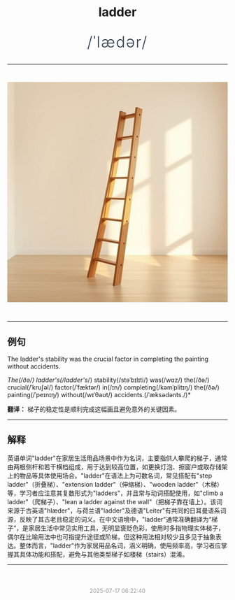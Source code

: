<div align="center">

# ladder

<div style="margin: 30px 0;">
<h1 style="font-size: 2.5em; font-weight: 300; letter-spacing: 2px; margin: 0; color: #2c3e50;">
/ˈlædər/
</h1>
</div>

</div>

---

<div align="center" style="margin: 40px 0;">

![ladder](images/ladder.png)

</div>

---

## 例句

The ladder's stability was the crucial factor in completing the painting without accidents.

*The(/ðə/) ladder's(/ladder's*/) stability(/stəˈbɪlɪti/) was(/wɑz/) the(/ðə/) crucial(/ˈkruʃəl/) factor(/ˈfæktər/) in(/ɪn/) completing(/kəmˈplitɪŋ/) the(/ðə/) painting(/ˈpeɪnɪŋ/) without(/wɪˈθaʊt/) accidents.(/ˈæksədənts./)*

**翻译：** 梯子的稳定性是顺利完成这幅画且避免意外的关键因素。

---

## 解释

英语单词"ladder"在家居生活用品场景中作为名词，主要指供人攀爬的梯子，通常由两根侧杆和若干横档组成，用于达到较高位置，如更换灯泡、擦窗户或取存储架上的物品等具体使用场合。"ladder"在语法上为可数名词，常见搭配有"step ladder"（折叠梯）、"extension ladder"（伸缩梯）、"wooden ladder"（木梯）等，学习者应注意其复数形式为"ladders"，并且常与动词搭配使用，如"climb a ladder"（爬梯子）、"lean a ladder against the wall"（把梯子靠在墙上）。该词来源于古英语"hlæder"，与荷兰语"ladder"及德语"Leiter"有共同的日耳曼语系词源，反映了其古老且稳定的词义。在中文语境中，"ladder"通常准确翻译为“梯子”，是家居生活中常见实用工具，无明显褒贬色彩，使用时多指物理实体梯子，偶尔在比喻用法中也可指提升途径或阶梯，但这种用法相对较少且多见于抽象表达。整体而言，"ladder"作为家居用品名词，涵义明确，使用频率高，学习者应掌握其具体功能和搭配，避免与其他类型梯子如楼梯（stairs）混淆。


---

<div align="center" style="margin-top: 50px;">
<small style="color: #999; font-size: 0.9em;">2025-07-17 06:22:40</small>
</div>
